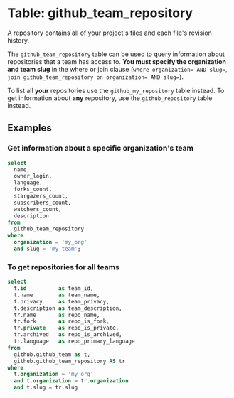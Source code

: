 # Table: github_team_repository

A repository contains all of your project's files and each file's revision history.

The `github_team_repository` table can be used to query information about repositories that a team has access to. **You must specify the organization and team slug** in the where or join clause (`where organization= AND slug=`, `join github_team_repository on organization= AND slug=`).

To list all **your** repositories use the `github_my_repository` table instead. To get information about **any** repository, use the `github_repository` table instead.

## Examples

### Get information about a specific organization's team

```sql
select
  name,
  owner_login,
  language,
  forks_count,
  stargazers_count,
  subscribers_count,
  watchers_count,
  description
from
  github_team_repository
where
  organization = 'my_org'
  and slug = 'my-team';
```

### To get repositories for all teams

```sql
select
  t.id          as team_id,
  t.name        as team_name,
  t.privacy     as team_privacy,
  t.description as team_description,
  tr.name       as repo_name,
  tr.fork       as repo_is_fork,
  tr.private    as repo_is_private,
  tr.archived   as repo_is_archived,
  tr.language   as repo_primary_language
from
  github.github_team as t,
  github.github_team_repository AS tr
where
  t.organization = 'my_org'
  and t.organization = tr.organization
  and t.slug = tr.slug
```

